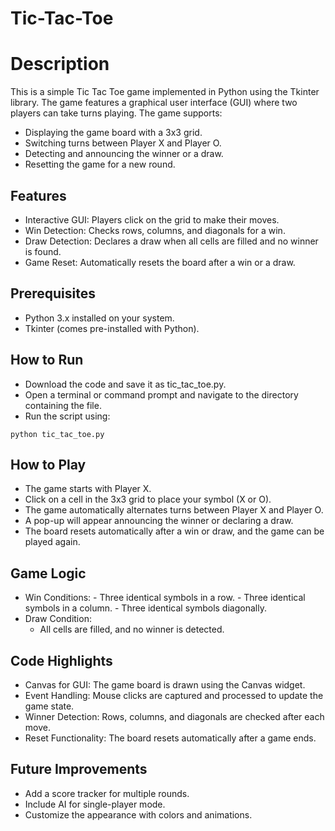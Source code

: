 # Tic-Tac-Toe
# Description
This is a simple Tic Tac Toe game implemented in Python using the Tkinter library. The game features a graphical user interface (GUI) where two players can take turns playing. The game supports:

- Displaying the game board with a 3x3 grid.
- Switching turns between Player X and Player O.
- Detecting and announcing the winner or a draw.
- Resetting the game for a new round.
## Features
- Interactive GUI: Players click on the grid to make their moves.
- Win Detection: Checks rows, columns, and diagonals for a win.
- Draw Detection: Declares a draw when all cells are filled and no winner is found.
- Game Reset: Automatically resets the board after a win or a draw.
## Prerequisites
- Python 3.x installed on your system.
- Tkinter (comes pre-installed with Python).
## How to Run
- Download the code and save it as tic_tac_toe.py.
- Open a terminal or command prompt and navigate to the directory containing the file.
- Run the script using:
```
python tic_tac_toe.py
```
## How to Play
- The game starts with Player X.
- Click on a cell in the 3x3 grid to place your symbol (X or O).
- The game automatically alternates turns between Player X and Player O.
- A pop-up will appear announcing the winner or declaring a draw.
- The board resets automatically after a win or draw, and the game can be played again.
## Game Logic
- Win Conditions:
      - Three identical symbols in a row.
      - Three identical symbols in a column.
       - Three identical symbols diagonally.
- Draw Condition:
     - All cells are filled, and no winner is detected.


## Code Highlights
- Canvas for GUI: The game board is drawn using the Canvas widget.
- Event Handling: Mouse clicks are captured and processed to update the game state.
- Winner Detection: Rows, columns, and diagonals are checked after each move.
- Reset Functionality: The board resets automatically after a game ends.
## Future Improvements
- Add a score tracker for multiple rounds.
- Include AI for single-player mode.
- Customize the appearance with colors and animations.
